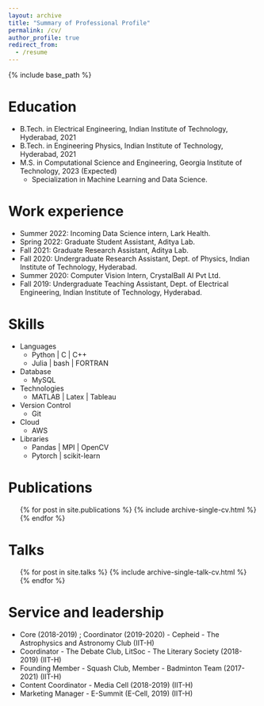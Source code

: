 ```yaml
---
layout: archive
title: "Summary of Professional Profile"
permalink: /cv/
author_profile: true
redirect_from:
  - /resume
---
```


{% include base_path %}

Education
======
* B.Tech. in Electrical Engineering, Indian Institute of Technology, Hyderabad, 2021
* B.Tech. in Engineering Physics, Indian Institute of Technology, Hyderabad, 2021
* M.S. in Computational Science and Engineering, Georgia Institute of Technology, 2023 (Expected)
  * Specialization in Machine Learning and Data Science.

Work experience
======
* Summer 2022: Incoming Data Science intern, Lark Health.
* Spring 2022: Graduate Student Assistant, Aditya Lab.
* Fall 2021: Graduate Research Assistant, Aditya Lab.
* Fall 2020: Undergraduate Research Assistant, Dept. of Physics, Indian Institute of Technology, Hyderabad.
* Summer 2020: Computer Vision Intern, CrystalBall AI Pvt Ltd.
* Fall 2019: Undergraduate Teaching Assistant, Dept. of Electrical Engineering, Indian Institute of Technology, Hyderabad.
  
Skills
======
* Languages
  * Python    |     C     |     C++
  * Julia     |     bash  |     FORTRAN
* Database
  * MySQL
* Technologies
  * MATLAB    |     Latex |     Tableau
* Version Control
  * Git
* Cloud
  * AWS
* Libraries
  * Pandas    |     MPI  |      OpenCV
  * Pytorch   |     scikit-learn

Publications
======
  <ul>{% for post in site.publications %}
    {% include archive-single-cv.html %}
  {% endfor %}</ul>
  
Talks
======
  <ul>{% for post in site.talks %}
    {% include archive-single-talk-cv.html %}
  {% endfor %}</ul>
  
<!-- Teaching
======
  <ul>{% for post in site.teaching %}
    {% include archive-single-cv.html %}
  {% endfor %}</ul> -->
  
Service and leadership
======
* Core (2018-2019) ; Coordinator (2019-2020) - Cepheid - The Astrophysics and Astronomy Club (IIT-H)
* Coordinator - The Debate Club, LitSoc - The Literary Society (2018-2019) (IIT-H)
* Founding Member - Squash Club, Member - Badminton Team (2017-2021) (IIT-H)
* Content Coordinator - Media Cell (2018-2019) (IIT-H)
* Marketing Manager - E-Summit (E-Cell, 2019) (IIT-H)

